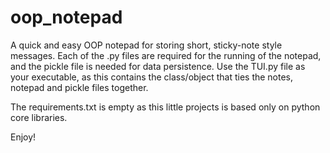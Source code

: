 # oop_notepad
A quick and easy OOP notepad for storing short, sticky-note style messages.
Each of the .py files are required for the running of the notepad, and the pickle file is needed for data persistence.
Use the TUI.py file as your executable, as this contains the class/object that ties the notes, notepad and pickle files together.

The requirements.txt is empty as this little projects is based only on python core libraries.

Enjoy!
